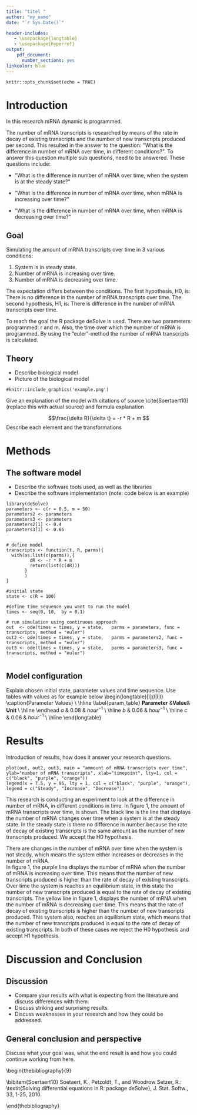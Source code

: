 ```yaml
---
title: "titel "
author: "my_name"
date: "`r Sys.Date()`"

header-includes:
   - \usepackage{longtable}
   - \usepackage{hyperref}
output:
    pdf_document:
      number_sections: yes
linkcolor: blue
---
```



```{r setup, include=FALSE}
knitr::opts_chunk$set(echo = TRUE)
```

# Introduction
In this research mRNA dynamic is programmed.  

The number of mRNA transcripts is researched by means of the rate in decay of existing transcripts and the number of new transcripts produced per second. This resulted in the answer to the question: "What is the difference in number of mRNA over time, in different conditions?". To answer this question multiple sub questions, need to be answered. These questions include: 

- "What is the difference in number of mRNA over time, when the system is at the steady state?" 

- "What is the difference in number of mRNA over time, when mRNA is increasing over time?" 

- "What is the difference in number of mRNA over time, when mRNA is decreasing over time?" 


## Goal

Simulating the amount of mRNA transcripts over time in 3 various conditions: 

1. System is in steady state. 
2. Number of mRNA is increasing over time. 
3. Number of mRNA is decreasing over time. 

The expectation differs between the conditions. The first hypothesis, H0, is: There is no difference in the number of mRNA transcripts over time. The second hypothesis, H1, is: There is difference in the number of mRNA transcripts over time.  

To reach the goal the R package deSolve is used. There are two parameters programmed: r and m. Also, the time over which the number of mRNA is programmed. By using the “euler”-method the number of mRNA transcripts is calculated.  

## Theory

- Describe biological model
- Picture of the biological model

```{r, echo=FALSE, out.width='95%'}
#knitr::include_graphics('example.png')
```
Give an explanation of the model with citations of source \cite{Soertaert10} (replace this with actual source)
and formula explanation

$$\frac{\delta R}{\delta t} = -r * R + m $$
Describe each element and the transformations

# Methods

## The software model

- Describe the software tools used, as well as the libraries
- Describe the software implementation (note: code below is an example)

```{r}
library(deSolve)
parameters <- c(r = 0.5, m = 50) 
parameters2 <- parameters
parameters3 <- parameters
parameters2[1] <- 0.4
parameters3[1] <- 0.65


# define model 
transcripts <- function(t, R, parms){
  with(as.list(c(parms)),{
         dR <- -r * R + m
         return(list(c(dR)))
       }
       )
}

#initial state
state <- c(R = 100)

#define time sequence you want to run the model
times <- seq(0, 10,  by = 0.1)

# run simulation using continuous approach
out  <- ode(times = times, y = state,   parms = parameters, func = transcripts, method = "euler")
out2 <- ode(times = times, y = state,   parms = parameters2, func = transcripts, method = "euler")
out3 <- ode(times = times, y = state,   parms = parameters3, func = transcripts, method = "euler")


```

## Model configuration

Explain chosen initial state, parameter values and time sequence. Use tables with values as for example below
\begin{longtable}[l]{l|l|l}
\caption{Parameter Values} \\ \hline
\label{param_table}
$\textbf{Parameter}$             &$\textbf{Value}$& $\textbf{Unit}$              \\ \hline
\endhead
$a$       & 0.08  & $hour^{-1}$         \\ \hline
$b$       & 0.06  & $hour^{-1}$         \\ \hline
$c$       & 0.06  & $hour^{-1}$         \\ \hline
\end{longtable}


# Results
Introduction of results, how does it answer your research questions.
```{r}
plot(out, out2, out3, main = "ammount of mRNA transcripts over time", ylab="number of mRNA transcripts", xlab="timepoint", lty=1, col = c("black", "purple", "orange"))
legend(x = 7.5, y = 95, lty = 1, col = c("black", "purple", "orange"), legend = c("Steady", "Increase", "Decrease"))
```

This research is conducting an experiment to look at the difference in number of mRNA, in different conditions in time. In figure 1, the amount of mRNA transcripts over time, is shown. The black line is the line that displays the number of mRNA changes over time when a system is at the steady state. In the steady state is there no difference in number because the rate of decay of existing transcripts is the same amount as the number of new transcripts produced. We accept the H0 hypothesis. 

There are changes in the number of mRNA over time when the system is not steady, which means the system either increases or decreases in the number of mRNA.  
In figure 1, the purple line displays the number of mRNA when the number of mRNA is increasing over time. This means that the number of new transcripts produced is higher than the rate of decay of existing transcripts. Over time the system is reaches an equilibrium state, in this state the number of new transcripts produced is equal to the rate of decay of existing transcripts. 
The yellow line in figure 1, displays the number of mRNA when the number of mRNA is decreasing over time. This means that the rate of decay of existing transcripts is higher than the number of new transcripts produced. This system also, reaches an equilibrium state, which means that the number of new transcripts produced is equal to the rate of decay of existing transcripts. 
In both of these cases we reject the H0 hypothesis and accept H1 hypothesis.  


# Discussion and Conclusion
## Discussion
- Compare your results with what is expecting from the literature and discuss differences with them.
- Discuss striking and surprising results.
- Discuss weaknesses in your research and how they could be addressed.

## General conclusion and perspective
Discuss what your goal was, what the end result is and how you could continue working from here.


\begin{thebibliography}{9}

\bibitem{Soertaert10}
Soetaert, K., Petzoldt, T., and Woodrow Setzer, R.: \textit{Solving differential equations in R: package deSolve}, J. Stat. Softw., 33, 1-25, 2010.

\end{thebibliography}

